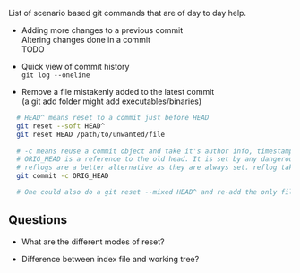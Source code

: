 List of scenario based git commands that are of day to day help.

* Adding more changes to a previous commit  
  Altering changes done in a commit  
  TODO

* Quick view of commit history  
  `git log --oneline`

* Remove a file mistakenly added to the latest commit  
 (a git add folder might add executables/binaries)

```bash
  # HEAD^ means reset to a commit just before HEAD
  git reset --soft HEAD^
  git reset HEAD /path/to/unwanted/file
  
  # -c means reuse a commit object and take it's author info, timestamp, commit message
  # ORIG_HEAD is a reference to the old head. It is set by any dangerous commands (reset here for example)
  # reflogs are a better alternative as they are always set. reflog takes the form HEAD@{1}
  git commit -c ORIG_HEAD

  # One could also do a git reset --mixed HEAD^ and re-add the only files that are required.
```

## Questions

* What are the different modes of reset?

* Difference between index file and working tree?
